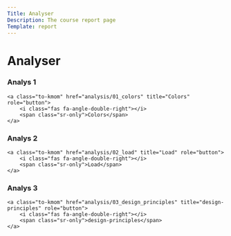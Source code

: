 ```yaml
---
Title: Analyser
Description: The course report page
Template: report
---
```


Analyser
==================

<div class="kmom-box">
    <h3>Analys 1</h3>

    <a class="to-kmom" href="analysis/01_colors" title="Colors" role="button">
        <i class="fas fa-angle-double-right"></i>
        <span class="sr-only">Colors</span>
    </a>

</div>

<div class="kmom-box">
    <h3>Analys 2</h3>

    <a class="to-kmom" href="analysis/02_load" title="Load" role="button">
        <i class="fas fa-angle-double-right"></i>
        <span class="sr-only">Load</span>
    </a>

</div>

<div class="kmom-box">
    <h3>Analys 3</h3>

    <a class="to-kmom" href="analysis/03_design_principles" title="design-principles" role="button">
        <i class="fas fa-angle-double-right"></i>
        <span class="sr-only">design-principles</span>
    </a>

</div>
